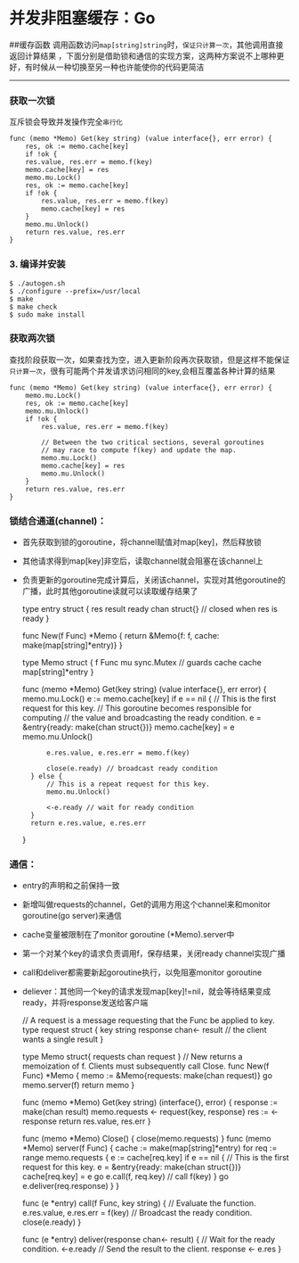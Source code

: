 并发非阻塞缓存：Go
===
##缓存函数
调用函数访问`map[string]string`时，`保证只计算一次`，其他调用直接返回计算结果
，下面分别是借助锁和通信的实现方案，这两种方案说不上哪种更好，有时候从一种切换至另一种也许能使你的代码更简洁
- - -
### 获取一次锁
互斥锁会导致并发操作完全`串行化`

	func (memo *Memo) Get(key string) (value interface{}, err error) {
	    res, ok := memo.cache[key] 
	    if !ok {
		res.value, res.err = memo.f(key)
		memo.cache[key] = res
		memo.mu.Lock()
		res, ok := memo.cache[key]
		if !ok {
		    res.value, res.err = memo.f(key)
		    memo.cache[key] = res
		}
	    memo.mu.Unlock()
	    return res.value, res.err
	}
### 3. 编译并安装

	$ ./autogen.sh
	$ ./configure --prefix=/usr/local
	$ make
	$ make check
	$ sudo make install
### 获取两次锁
查找阶段获取一次，如果查找为空，进入更新阶段再次获取锁，但是这样不能保证`只计算一次`，很有可能两个并发请求访问相同的key,会相互覆盖各种计算的结果
		
	func (memo *Memo) Get(key string) (value interface{}, err error) {
	    memo.mu.Lock()
		res, ok := memo.cache[key]
		memo.mu.Unlock()
		if !ok {
		    res.value, res.err = memo.f(key)
	
			// Between the two critical sections, several goroutines
			// may race to compute f(key) and update the map.
			memo.mu.Lock()
			memo.cache[key] = res
			memo.mu.Unlock()
		}
		return res.value, res.err
	}
		
### 锁结合通道(channel)：
- 首先获取到锁的goroutine，将channel赋值对map[key]，然后释放锁
- 其他请求得到map[key]非空后，读取channel就会阻塞在该channel上
- 负责更新的goroutine完成计算后，关闭该channel，实现对其他goroutine的广播，此时其他goroutine读就可以读取缓存结果了
		
	type entry struct {
	    res   result
		ready chan struct{} // closed when res is ready
	}
	
	func New(f Func) *Memo {
	    return &Memo{f: f, cache: make(map[string]*entry)}
	}
	
	type Memo struct {
	    f     Func
		mu    sync.Mutex // guards cache
		cache map[string]*entry
	}
	
	func (memo *Memo) Get(key string) (value interface{}, err error) {
	    memo.mu.Lock()
		e := memo.cache[key]
		if e == nil {
		    // This is the first request for this key.
		    // This goroutine becomes responsible for computing
		    // the value and broadcasting the ready condition.
		    e = &entry{ready: make(chan struct{})}
		    memo.cache[key] = e
			memo.mu.Unlock()
	
			e.res.value, e.res.err = memo.f(key)
	
			close(e.ready) // broadcast ready condition
		} else {
		    // This is a repeat request for this key.
		    memo.mu.Unlock()
	
			<-e.ready // wait for ready condition
		}
		return e.res.value, e.res.err
	}
		
### 通信：
- entry的声明和之前保持一致
- 新增叫做requests的channel，Get的调用方用这个channel来和monitor goroutine(go server)来通信
- cache变量被限制在了monitor goroutine (*Memo).server中
- 第一个对某个key的请求负责调用f，保存结果，关闭ready channel实现广播
- call和deliver都需要新起goroutine执行，以免阻塞monitor goroutine
- deliever：其他同一个key的请求发现map[key]!=nil，就会等待结果变成ready，并将response发送给客户端
	 
	// A request is a message requesting that the Func be applied to key.
	type request struct {
	    key      string
		response chan<- result // the client wants a single result
	}
	
	type Memo struct{ requests chan request }
	// New returns a memoization of f.  Clients must subsequently call Close.
	func New(f Func) *Memo {
	memo := &Memo{requests: make(chan request)}
	      go memo.server(f)
		  return memo
	}
	
	func (memo *Memo) Get(key string) (interface{}, error) {
	response := make(chan result)
		      memo.requests <- request{key, response}
	res := <-response
		 return res.value, res.err
	}
	
	func (memo *Memo) Close() { close(memo.requests) }
	func (memo *Memo) server(f Func) {
	cache := make(map[string]*entry)
		   for req := range memo.requests {
	e := cache[req.key]
	   if e == nil {
	       // This is the first request for this key.
	       e = &entry{ready: make(chan struct{})}
	       cache[req.key] = e
		   go e.call(f, req.key) // call f(key)
	   }
	   go e.deliver(req.response)
		   }
	}
	
	func (e *entry) call(f Func, key string) {
	    // Evaluate the function.
	    e.res.value, e.res.err = f(key)
		// Broadcast the ready condition.
		close(e.ready)
	}
	
	func (e *entry) deliver(response chan<- result) {
	    // Wait for the ready condition.
	    <-e.ready
		// Send the result to the client.
		response <- e.res
	}
		
		
		
		
